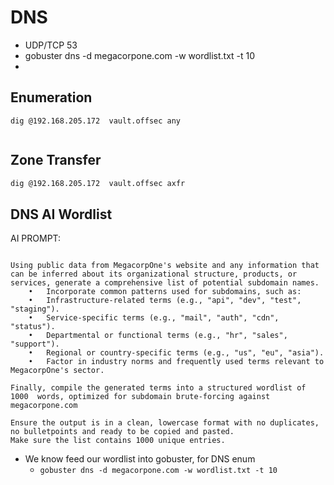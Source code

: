 # DNS
- UDP/TCP 53
- gobuster dns -d megacorpone.com -w wordlist.txt -t 10
- 
## Enumeration
```
dig @192.168.205.172  vault.offsec any


```

## Zone Transfer
```bash
dig @192.168.205.172  vault.offsec axfr
```

##  DNS AI Wordlist
AI PROMPT: 
```LLM

Using public data from MegacorpOne's website and any information that can be inferred about its organizational structure, products, or services, generate a comprehensive list of potential subdomain names.
	•	Incorporate common patterns used for subdomains, such as:
	•	Infrastructure-related terms (e.g., "api", "dev", "test", "staging").
	•	Service-specific terms (e.g., "mail", "auth", "cdn", "status").
	•	Departmental or functional terms (e.g., "hr", "sales", "support").
	•	Regional or country-specific terms (e.g., "us", "eu", "asia").
	•	Factor in industry norms and frequently used terms relevant to MegacorpOne's sector.

Finally, compile the generated terms into a structured wordlist of 1000  words, optimized for subdomain brute-forcing against megacorpone.com

Ensure the output is in a clean, lowercase format with no duplicates, no bulletpoints and ready to be copied and pasted.
Make sure the list contains 1000 unique entries.
```
* We know feed our wordlist into gobuster, for DNS enum
	* `gobuster dns -d megacorpone.com -w wordlist.txt -t 10`
